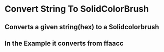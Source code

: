 # Convert String To SolidColorBrush

## Converts a given string(hex) to a Solidcolorbrush
## In the Example it converts from ffaacc